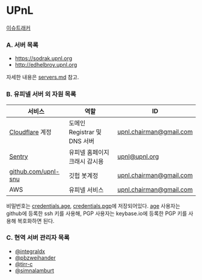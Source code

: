 UPnL
========
[이슈트래커](https://github.com/upnl/issues/issues)

### A. 서버 목록
- <https://sodrak.upnl.org>
- <http://edhelbroy.upnl.org>

자세한 내용은 [servers.md](servers.md) 참고.

### B. 유피넬 서버 외 자원 목록

서비스 | 역할 | ID
----|----|----
[Cloudflare] 계정 | 도메인 Registrar 및 DNS 서버 | <upnl.chairman@gmail.com>
[Sentry] | 유피넬 홈페이지 크래시 감시용 | <upnl@upnl.org>
[github.com/upnl-snu] | 깃헙 봇계정 | <upnl.chairman@gmail.com>
AWS | 유피넬 서비스 | <upnl.chairman@gmail.com>

비밀번호는 [credentials.age], [credentials.pgp]에 저장되어있다. [age] 사용자는 github에 등록한 ssh 키를 사용해, PGP 사용자는 keybase.io에 등록한 PGP 키를 사용해 복호화하면 된다.

[Cloudflare]: https://cloudflare.com
[Sentry]: https://sentry.io/upnl/upnlorg/#welcome
[github.com/upnl-snu]: https://github.com/upnl-snu
[credentials.age]: https://github.com/upnl/work/raw/refs/heads/main/credentials.age
[credentials.pgp]: https://github.com/upnl/work/raw/refs/heads/main/credentials.pgp
[age]: https://github.com/FiloSottile/age

### C. 현역 서버 관리자 목록
- [@integraldx](https://github.com/integraldx)
- [@pbzweihander](https://github.com/pbzweihander)
- [@tirr-c](https://github.com/tirr-c)
- [@simnalamburt](https://github.com/simnalamburt)
